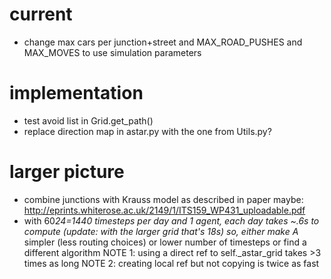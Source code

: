 # current
- change max cars per junction+street and MAX_ROAD_PUSHES and MAX_MOVES to use simulation parameters
# implementation

- test avoid list in Grid.get_path()
- replace direction map in astar.py with the one from Utils.py?


# larger picture

- combine junctions with Krauss model as described in paper
  maybe: <http://eprints.whiterose.ac.uk/2149/1/ITS159_WP431_uploadable.pdf>
- with 60*24=1440 timesteps per day and 1 agent, each day takes ~.6s to compute (update: with the larger grid that's 18s)
  so, either make A* simpler (less routing choices) or lower number of timesteps or find a different algorithm
  NOTE 1: using a direct ref to self._astar_grid takes >3 times as long
  NOTE 2: creating local ref but not copying is twice as fast
